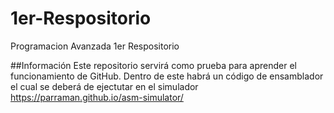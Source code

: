 # 1er-Respositorio
Programacion Avanzada 1er Respositorio

##Información
Este repositorio servirá como prueba para aprender el funcionamiento de GitHub. Dentro de este habrá un código de ensamblador el cual se deberá de ejectutar en el simulador https://parraman.github.io/asm-simulator/
